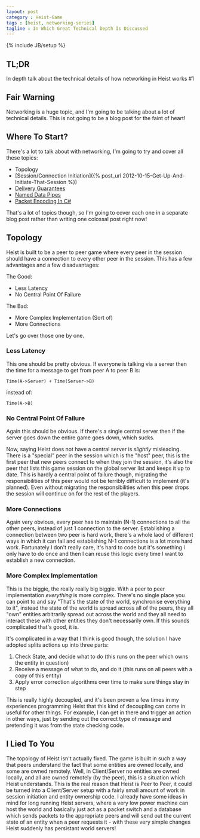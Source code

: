```yaml
---
layout: post
category : Heist-Game
tags : [heist, networking-series]
tagline : In Which Great Technical Depth Is Discussed
---
```

{% include JB/setup %}


## TL;DR

In depth talk about the technical details of how networking in Heist works #1

## Fair Warning

Networking is a huge topic, and I'm going to be talking about a lot of technical details. This is not going to be a blog post for the faint of heart!

## Where To Start?

There's a lot to talk about with networking, I'm going to try and cover all these topics:

 - Topology
 - [Session/Connection Initiation]({% post_url 2012-10-15-Get-Up-And-Initiate-That-Session %})
 - [Delivery Guarantees](/heist-game/2012/10/17/Say-What/)
 - [Named Data Pipes](/heist-game/2012/10/24/Wibbly-Wobbly-Pipey-Wipey/)
 - [Packet Encoding In C#](/heist-game/2012/11/07/Packet-Encoding/)
 
That's a lot of topics though, so I'm going to cover each one in a separate blog post rather than writing one colossal post right now!
 
## Topology

Heist is built to be a peer to peer game where every peer in the session should have a connection to every other peer in the session. This has a few advantages and a few disadvantages:

The Good:
- Less Latency
- No Central Point Of Failure

The Bad:
- More Complex Implementation (Sort of)
- More Connections

Let's go over those one by one.

### Less Latency

This one should be pretty obvious. If everyone is talking via a server then the time for a message to get from peer A to peer B is:

    Time(A->Server) + Time(Server->B)
   
instead of:

    Time(A->B)
    
### No Central Point Of Failure

Again this should be obvious. If there's a single central server then if the server goes down the entire game goes down, which sucks.

Now, saying Heist does not have a central server is _slightly_ misleading. There is a "special" peer in the session which is the "host" peer, this is the first peer that new peers connect to when they join the session, it's also the peer that lists this game session on the global server list and keeps it up to date. This is hardly a central point of failure though, migrating the responsibilities of this peer would not be terribly difficult to implement (it's planned). Even without migrating the responsibilities when this peer drops the session will continue on for the rest of the players.

### More Connections

Again very obvious, every peer has to maintain (N-1) connections to all the other peers, instead of just 1 connection to the server. Establishing a connection between two peer is hard work, there's a whole laod of different ways in which it can fail and establishing N-1 connections is a lot more hard work. Fortunately I don't really care, it's hard to code but it's something I only have to do once and then I can reuse this logic every time I want to establish a new connection.

### More Complex Implementation

This is the biggie, the really really big biggie. With a peer to peer implementation *everything* is more complex. There's no single place you can point to and say "That's the state of the world, synchronise everything to it", instead the state of the world is spread across all of the peers, they all "own" entities arbitrarily spread out across the world and they all need to interact these with other entities they don't necessarily own. If this sounds complicated that's good, it is.

It's complicated in a way that I think is good though, the solution I have adopted splits actions up into three parts:

1. Check State, and decide what to do (this runs on the peer which owns the entity in question)
2. Receive a message of what to do, and do it (this runs on all peers with a copy of this entity)
3. Apply error correction algorithms over time to make sure things stay in step

This is really highly decoupled, and it's been proven a few times in my experiences programming Heist that this kind of decoupling can come in useful for other things. For example, I can get in there and trigger an action in other ways, just by sending out the correct type of message and pretending it was from the state checking code.

## I Lied To You

The topology of Heist isn't actually fixed. The game is built in such a way that peers understand the fact that some entities are owned locally, and some are owned remotely. Well, in Client/Server no entities are owned locally, and all are owned remotely (by the peer), this is a situation which Heist understands. This is the real reason that Heist is Peer to Peer, it could be turned into a Client/Server setup with a fairly small amount of work in session initiation and entity ownership code. I already have some ideas in mind for long running Heist servers, where a very low power machine can host the world and basically just act as a packet switch and a database which sends packets to the appropriate peers and will send out the current state of an entity when a peer requests it - with these very simple changes Heist suddenly has persistant world servers!